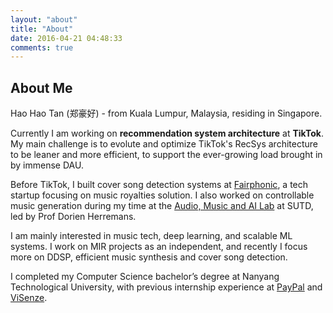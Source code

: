 ```yaml
---
layout: "about"
title: "About"
date: 2016-04-21 04:48:33
comments: true
---
```

## About Me

Hao Hao Tan (郑豪好) - from Kuala Lumpur, Malaysia, residing in Singapore.

Currently I am working on **recommendation system architecture** at **TikTok**. My main challenge is to evolute and optimize TikTok's RecSys architecture to be leaner and more efficient, to support the ever-growing load brought in by immense DAU. 

Before TikTok, I built cover song detection systems at [Fairphonic](https://fairphonic.com/), a tech startup focusing on music royalties solution. I also worked on controllable music generation during my time at the [Audio, Music and AI Lab](https://dorienherremans.com/team) at SUTD, led by Prof Dorien Herremans.

I am mainly interested in music tech, deep learning, and scalable ML systems. I work on MIR projects as an independent, and recently I focus more on DDSP, efficient music synthesis and cover song detection.

I completed my Computer Science bachelor’s degree at Nanyang Technological University, with previous internship experience at [PayPal]() and [ViSenze](https://www.visenze.com/).